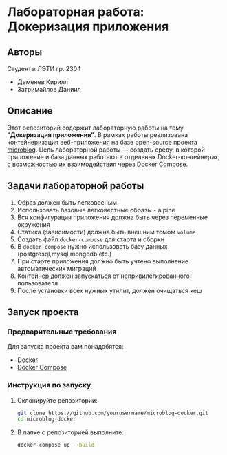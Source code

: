# Лабораторная работа: Докеризация приложения

## Авторы
Cтуденты ЛЭТИ гр. 2304
- Деменев Кирилл
- Затримайлов Даниил

## Описание

Этот репозиторий содержит лабораторную работы на тему **"Докеризация приложения"**. В рамках работы реализована контейнеризация веб-приложения на базе open-source проекта [microblog](https://github.com/miguelgrinberg/microblog). 
Цель лабораторной работы — создать среду, в которой приложение и база данных работают в отдельных Docker-контейнерах, с возможностью их взаимодействия через Docker Compose.

## Задачи лабораторной работы

1. Образ должен быть легковесным
2. Использовать базовые легковестные образы - alpine
3. Вся конфигурация приложения должна быть через переменные окружения
4. Статика (зависимости) должна быть внешним томом `volume`
5. Создать файл `docker-compose` для старта и сборки
6. В `docker-compose` нужно использовать базу данных (postgresql,mysql,mongodb etc.)
7. При старте приложения должно быть учтено выполнение автоматических миграций
8. Контейнер должен запускаться от непривилегированного пользователя
9. После установки всех нужных утилит, должен очищаться кеш

## Запуск проекта

### Предварительные требования

Для запуска проекта вам понадобятся:

- [Docker](https://www.docker.com/get-started)
- [Docker Compose](https://docs.docker.com/compose/)

### Инструкция по запуску

1. Склонируйте репозиторий:
   ```bash
   git clone https://github.com/yourusername/microblog-docker.git
   cd microblog-docker
   ```

2. В папке с репозиторией выполните:
   ```bash
   docker-compose up --build
   ```
